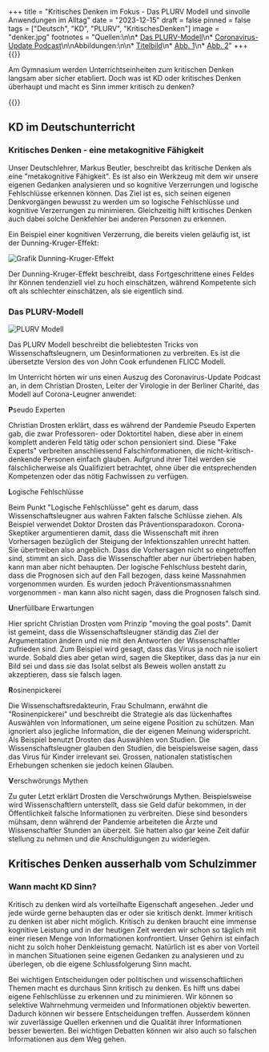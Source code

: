 +++
title = "Kritisches Denken im Fokus - Das PLURV Modell und sinvolle Anwendungen im Alltag"
date = "2023-12-15"
draft = false
pinned = false
tags = ["Deutsch", "KD", "PLURV", "KritischesDenken"]
image = "denker.jpg"
footnotes = "Quellen:\n\n* [Das PLURV-Modell](https://www.klimafakten.de/meldung/p-l-u-r-v-dies-sind-die-haeufigsten-desinformations-tricks-von-wissenschafts-leugnern)\n* [Coronavirus-Update Podcast](https://www.ndr.de/nachrichten/info/podcast4684.html)\n\nAbbildungen:\n\n* [Titelbild](https://www.britannica.com/topic/The-Thinker-sculpture-by-Rodin)\n* [Abb. 1](https://studyflix.de/biologie/dunning-kruger-effekt-5603)\n* [Abb. 2](https://www.klimafakten.de/meldung/p-l-u-r-v-dies-sind-die-haeufigsten-desinformations-tricks-von-wissenschafts-leugnern)"
+++
{{<lead>}}

Am Gymnasium werden Unterrichtseinheiten zum kritischen Denken langsam aber sicher etabliert. Doch was ist KD oder kritisches Denken überhaupt und macht es Sinn immer kritisch zu denken?

{{</lead>}}

## KD im Deutschunterricht

### Kritisches Denken - eine metakognitive Fähigkeit

Unser Deutschlehrer, Markus Beutler, beschreibt das kritische Denken als eine "metakognitive Fähigkeit". Es ist also ein Werkzeug mit dem wir unsere eigenen Gedanken analysieren und so kognitive Verzerrungen und logische Fehlschlüsse erkennen können. Das Ziel ist es, sich seinen eigenen Denkvorgängen bewusst zu werden um so logische Fehlschlüsse und kognitive Verzerrungen zu minimieren. Gleichzeitig hilft kritisches Denken auch dabei solche Denkfehler bei anderen Personen zu erkennen.

Ein Beispiel einer kognitiven Verzerrung, die bereits vielen geläufig ist, ist der Dunning-Kruger-Effekt:

![Grafik Dunning-Kruger-Effekt](https://d1g9li960vagp7.cloudfront.net/wp-content/uploads/2022/10/Folie2-2-1024x576.png "Abb. 1: Grafik von Studyflix")

Der Dunning-Kruger-Effekt beschreibt, dass Fortgeschrittene eines Feldes ihr Können tendenziell viel zu hoch einschätzen, während Kompetente sich oft als schlechter einschätzen, als sie eigentlich sind.

### Das PLURV-Modell

![PLURV Modell ](https://www.klimafakten.de/sites/default/files/styles/675px-breite/public/images/articles/plurvgrundkursdesinformationweb-jpg2000px.jpg?itok=fC1Jr44d "Abb. 2: Das PLURV Modell")

Das PLURV Modell beschreibt die beliebtesten Tricks von Wissenschaftsleugnern, um Desinformationen zu verbreiten. Es ist die übersetzte Version des von John Cook erfundenen FLICC Modell.

Im Unterricht hörten wir uns einen Auszug des Coronavirus-Update Podcast an, in dem Christian Drosten, Leiter der Virologie in der Berliner Charité, das Modell auf Corona-Leugner anwendet:

**P**seudo Experten

Christian Drosten erklärt, dass es während der Pandemie Pseudo Experten gab, die zwar Professoren- oder Doktortitel haben, diese aber in einem komplett anderen Feld tätig oder schon pensioniert sind. Diese "Fake Experts" verbreiten anschliessend Falschinformationen, die nicht-kritisch-denkende Personen einfach glauben. Aufgrund ihrer Titel werden sie fälschlicherweise als Qualifiziert betrachtet, ohne über die entsprechenden Kompetenzen oder das nötig Fachwissen zu verfügen.

**L**ogische Fehlschlüsse

Beim Punkt "Logische Fehlschlüsse" geht es darum, dass Wissenschaftsleugner aus wahren Fakten falsche Schlüsse ziehen. Als Beispiel verwendet Doktor Drosten das Präventionsparadoxon. Corona-Skeptiker argumentieren damit, dass die Wissenschaft mit ihren Vorhersagen bezüglich der Steigung der Infektionszahlen unrecht hatten. Sie übertreiben also angeblich. Dass die Vorhersagen nicht so eingetroffen sind, stimmt an sich. Dass die Wissenschaftler aber nur übertrieben haben, kann man aber nicht behaupten. Der logische Fehlschluss besteht darin, dass die Prognosen sich auf den Fall bezogen, dass keine Massnahmen vorgenommen wurden. Es wurden jedoch Präventionsmassnahmen vorgenommen - man kann also nicht sagen, dass die Prognosen falsch sind.

**U**nerfüllbare Erwartungen

Hier spricht Christian Drosten vom Prinzip "moving the goal posts". Damit ist gemeint, dass die Wissenschaftsleugner ständig das Ziel der Argumentation ändern und nie mit den Antworten der Wissenschaftler zufrieden sind. Zum Beispiel wird gesagt, dass das Virus ja noch nie isoliert wurde. Sobald dies aber getan wird, sagen die Skeptiker, dass das ja nur ein Bild sei und dass sie das Isolat selbst als Beweis wollen anstatt zu akzeptieren, dass sie falsch lagen.

**R**osinenpickerei

Die Wissenschaftsredakteurin, Frau Schulmann, erwähnt die "Rosinenpickerei" und beschreibt die Strategie als das lückenhaftes Auswählen von Informationen, um seine eigene Position zu schützen. Man ignoriert also jegliche Information, die der eigenen Meinung widerspricht. Als Beispiel benutzt Drosten das Auswählen von Studien. Die Wissenschaftsleugner glauben den Studien, die beispielsweise sagen, dass das Virus für Kinder irrelevant sei. Grossen, nationalen statistischen Erhebungen schenken sie jedoch keinen Glauben.

**V**erschwörungs Mythen

Zu guter Letzt erklärt Drosten die Verschwörungs Mythen. Beispielsweise wird Wissenschaftlern unterstellt, dass sie Geld dafür bekommen, in der Öffentlichkeit falsche Informationen zu verbreiten. Diese sind besonders mühsam, denn während der Pandemie arbeiteten die Ärzte und Wissenschaftler Stunden an überzeit. Sie hatten also gar keine Zeit dafür stellung zu nehmen und die Anschuldigungen zu widerlegen.

## Kritisches Denken ausserhalb vom Schulzimmer

### Wann macht KD Sinn?

Kritisch zu denken wird als vorteilhafte Eigenschaft angesehen. Jeder und jede würde gerne behaupten das er oder sie kritisch denkt. Immer kritisch zu denken ist aber nicht möglich. Kritisch zu denken braucht eine immense kognitive Leistung und in der heutigen Zeit werden wir schon so täglich mit einer riesen Menge von Informationen konfrontiert. Unser Gehirn ist einfach nicht zu solch hoher Denkleistung gemacht. Natürlich ist es aber von Vorteil in manchen Situationen seine eigenen Gedanken zu analysieren und zu überlegen, ob die eigene Schlussfolgerung Sinn macht. 

Bei wichtigen Entscheidungen oder politischen und wissenschaftlichen Themen macht es durchaus Sinn kritisch zu denken. Es hilft uns dabei eigene Fehlschlüsse zu erkennen und zu minimieren. Wir können so selektive Wahrnehmung vermeiden und Informationen objektiv bewerten. Dadurch können wir bessere Entscheidungen treffen. Ausserdem können wir zuverlässige Quellen erkennen und die Qualität ihrer Informationen besser bewerten. Bei wichtigen Debatten können wir also auch so falschen Informationen aus dem Weg gehen.